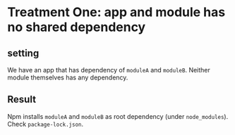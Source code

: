 # Treatment One: app and module has no shared dependency

## setting
We have an app that has dependency of `moduleA` and `moduleB`. Neither module themselves has any dependency. 

## Result
Npm installs `moduleA` and `moduleB` as root dependency (under `node_modules`). Check `package-lock.json`.

